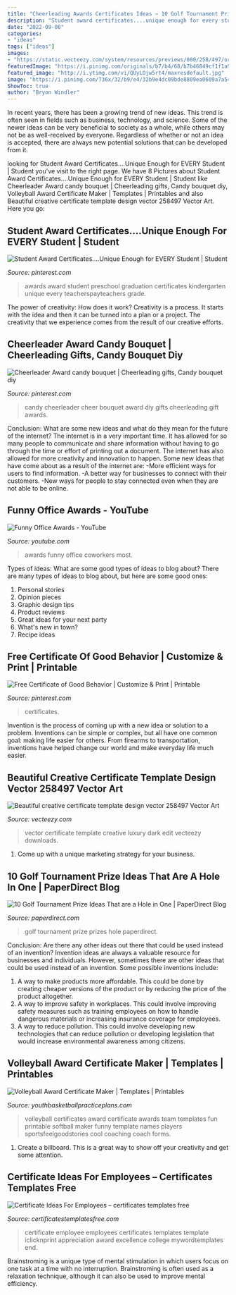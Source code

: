 ```yaml
---
title: "Cheerleading Awards Certificates Ideas ~ 10 Golf Tournament Prize Ideas That Are A Hole In One"
description: "Student award certificates....unique enough for every student"
date: "2022-09-08"
categories:
- "ideas"
tags: ["ideas"]
images:
- "https://static.vecteezy.com/system/resources/previews/000/258/497/original/beautiful-creative-certificate-template-design-vector.jpg"
featuredImage: "https://i.pinimg.com/originals/b7/b4/68/b7b46849cf1f1a90cd2324550f859c70.jpg"
featured_image: "http://i.ytimg.com/vi/QUyLOjw5rt4/maxresdefault.jpg"
image: "https://i.pinimg.com/736x/32/b9/e4/32b9e4dc09bde8809ea0609a7a54a62b.jpg"
ShowToc: true
author: "Bryon Windler"
---
```



In recent years, there has been a growing trend of new ideas. This trend is often seen in fields such as business, technology, and science. Some of the newer ideas can be very beneficial to society as a whole, while others may not be as well-received by everyone. Regardless of whether or not an idea is accepted, there are always new potential solutions that can be developed from it.

	

		
looking for Student Award Certificates....Unique Enough for EVERY Student | Student you've visit to the right page. We have 8 Pictures about Student Award Certificates....Unique Enough for EVERY Student | Student like Cheerleader Award candy bouquet | Cheerleading gifts, Candy bouquet diy, Volleyball Award Certificate Maker | Templates | Printables and also Beautiful creative certificate template design vector 258497 Vector Art. Here you go:
		
    
## Student Award Certificates....Unique Enough For EVERY Student | Student

<img loading=lazy src="https://i.pinimg.com/736x/34/38/23/343823cc60a790fc21181df6c01c08dd--preschool-graduation-graduation-ideas.jpg" onerror="this.onerror=null;this.src='https://tse3.mm.bing.net/th?id=OIP.4Dqa6CJSCwl9u2pmNDM40gHaFk&amp;pid=15.1';" alt="Student Award Certificates....Unique Enough for EVERY Student | Student">

_Source: pinterest.com_

>awards award student preschool graduation certificates kindergarten unique every teacherspayteachers grade. 

	

The power of creativity: How does it work?
Creativity is a process. It starts with the idea and then it can be turned into a plan or a project. The creativity that we experience comes from the result of our creative efforts.

    
## Cheerleader Award Candy Bouquet | Cheerleading Gifts, Candy Bouquet Diy

<img loading=lazy src="https://i.pinimg.com/originals/b7/b4/68/b7b46849cf1f1a90cd2324550f859c70.jpg" onerror="this.onerror=null;this.src='https://tse1.mm.bing.net/th?id=OIP.-63asJA35h5g666aaElkJQHaNu&amp;pid=15.1';" alt="Cheerleader Award candy bouquet | Cheerleading gifts, Candy bouquet diy">

_Source: pinterest.com_

>candy cheerleader cheer bouquet award diy gifts cheerleading gift awards. 

	

Conclusion: What are some new ideas and what do they mean for the future of the internet?
The internet is in a very important time. It has allowed for so many people to communicate and share information without having to go through the time or effort of printing out a document. The internet has also allowed for more creativity and innovation to happen. Some new ideas that have come about as a result of the internet are: 
-More efficient ways for users to find information.
-A better way for businesses to connect with their customers. 
-New ways for people to stay connected even when they are not able to be online.

    
## Funny Office Awards - YouTube

<img loading=lazy src="http://i.ytimg.com/vi/QUyLOjw5rt4/maxresdefault.jpg" onerror="this.onerror=null;this.src='https://tse1.mm.bing.net/th?id=OIP.TbX1HEVYdgxTRMm35XqlAQHaEK&amp;pid=15.1';" alt="Funny Office Awards - YouTube">

_Source: youtube.com_

>awards funny office coworkers most. 

	

Types of ideas: What are some good types of ideas to blog about?
There are many types of ideas to blog about, but here are some good ones:
1. Personal stories 
2. Opinion pieces 
3. Graphic design tips 
4. Product reviews 
5. Great ideas for your next party 
6. What's new in town? 
7. Recipe ideas 

    
## Free Certificate Of Good Behavior | Customize &amp; Print | Printable

<img loading=lazy src="https://i.pinimg.com/736x/32/b9/e4/32b9e4dc09bde8809ea0609a7a54a62b.jpg" onerror="this.onerror=null;this.src='https://tse4.mm.bing.net/th?id=OIP.0uWNlafwL1cQ7hQadqzDfgHaFt&amp;pid=15.1';" alt="Free Certificate of Good Behavior | Customize &amp; Print | Printable">

_Source: pinterest.com_

>certificates. 

	

Invention is the process of coming up with a new idea or solution to a problem. Inventions can be simple or complex, but all have one common goal: making life easier for others. From firearms to transportation, inventions have helped change our world and make everyday life much easier.

    
## Beautiful Creative Certificate Template Design Vector 258497 Vector Art

<img loading=lazy src="https://static.vecteezy.com/system/resources/previews/000/258/497/original/beautiful-creative-certificate-template-design-vector.jpg" onerror="this.onerror=null;this.src='https://tse3.mm.bing.net/th?id=OIP.7SiLdDeyaiq3dSK4Ku0jnwHaHP&amp;pid=15.1';" alt="Beautiful creative certificate template design vector 258497 Vector Art">

_Source: vecteezy.com_

>vector certificate template creative luxury dark edit vecteezy downloads. 

	

1. Come up with a unique marketing strategy for your business.

    
## 10 Golf Tournament Prize Ideas That Are A Hole In One | PaperDirect Blog

<img loading=lazy src="https://www.paperdirect.com/blog/media/golf-prizes.jpg" onerror="this.onerror=null;this.src='https://tse2.mm.bing.net/th?id=OIP.7Ymhwfe9YFnyCSUJXSFN2wHaE8&amp;pid=15.1';" alt="10 Golf Tournament Prize Ideas That are a Hole in One | PaperDirect Blog">

_Source: paperdirect.com_

>golf tournament prize prizes hole paperdirect. 

	

Conclusion: Are there any other ideas out there that could be used instead of an invention?
Invention ideas are always a valuable resource for businesses and individuals. However, sometimes there are other ideas that could be used instead of an invention. Some possible inventions include:
1. A way to make products more affordable. This could be done by creating cheaper versions of the product or by reducing the price of the product altogether.
2. A way to improve safety in workplaces. This could involve improving safety measures such as training employees on how to handle dangerous materials or increasing insurance coverage for employees.
3. A way to reduce pollution. This could involve developing new technologies that can reduce pollution or developing legislation that would increase environmental awareness among citizens.

    
## Volleyball Award Certificate Maker | Templates | Printables

<img loading=lazy src="https://www.youthbasketballpracticeplans.com/wp-content/uploads/volleygridnew.jpg" onerror="this.onerror=null;this.src='https://tse1.mm.bing.net/th?id=OIP.j5LMPTdOeCW6sbmjfh3kGwHaLc&amp;pid=15.1';" alt="Volleyball Award Certificate Maker | Templates | Printables">

_Source: youthbasketballpracticeplans.com_

>volleyball certificates award certificate awards team templates fun printable softball maker funny template names players sportsfeelgoodstories cool coaching coach forms. 

	

1. Create a billboard. This is a great way to show off your creativity and get some attention.

    
## Certificate Ideas For Employees – Certificates Templates Free

<img loading=lazy src="http://www.certificatestemplatesfree.com/wp-content/uploads/2018/01/certificate-ideas-for-employees-employee-appreciation-certificate-template-employee-certificates-use-iclicknprint-certificate-templates-template-yHsUpP.jpg" onerror="this.onerror=null;this.src='https://tse1.mm.bing.net/th?id=OIP.nVr4W1KjoFGekD1qbfTE6wHaFt&amp;pid=15.1';" alt="Certificate Ideas For Employees – certificates templates free">

_Source: certificatestemplatesfree.com_

>certificate employee employees certificates templates template iclicknprint appreciation award excellence college mywordtemplates end. 

	

Brainstroming is a unique type of mental stimulation in which users focus on one task at a time with no interruption. Brainstroming is often used as a relaxation technique, although it can also be used to improve mental efficiency.

